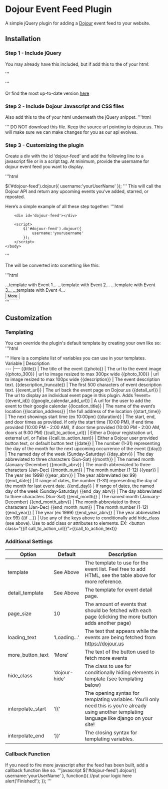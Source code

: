 # Dojour Event Feed Plugin
A simple jQuery plugin for adding a [Dojour](https://dojour.us) event feed to your website.

## Installation
### Step 1 - Include jQuery
You may already have this included, but if add this to the <head> of your html:

'''
<script type="text/javascript" src='https://code.jquery.com/jquery-2.1.3.min.js'></script>
'''

Or find the most up-to-date version [here](https://code.jquery.com/jquery/)

### Step 2 - Include Dojour Javascript and CSS files
Also add this to the <head> of your html underneath the jQuery snippet.
'''html
<script type="text/javascript" src='https://dojour.us/assets/js/dojour.min.js'></script>
<link rel="stylesheet" href="https://dojour.us/assets/css/dojour-plugin.css">
'''
DO NOT download this file. Keep the source url pointing to dojour.us. This will make sure we can make changes for you as our api evolves.

### Step 3 - Customizing the plugin
Create a div with the id ‘dojour-feed’ and add the following line to a javascript file or in a script tag.
At minimum, provide the username for dojour event feed you want to display.

'''html
<div id='dojour-feed'></div>
$('#dojour-feed').dojour({
	username:'yourUserName'
});
'''
This will call the Dojour API and return any upcoming events you’ve added, starred, or reposted.

Here’s a simple example of all these step together:
'''html
<html>
	<head>
		<script type="text/javascript" src='https://code.jquery.com/jquery-2.1.3.min.js'></script>
		<script type="text/javascript" src='https://dojour.us/assets/js/dojour.min.js'></script>
		<link rel="stylesheet" href="https://dojour.us/assets/css/dojour-plugin.css">
	</head>
	<body>

		<div id='dojour-feed'></div>

		<script>
			$('#dojour-feed').dojour({
				username:'yourusername'
			});
		</script>
	</body>
</html>
'''

The <body> will be converted into something like this:

'''html
<div id='dojour-feed'>
	<div class='dojour-event-list'>
		...template with Event 1...
		...template with Event 2…
		...template with Event 3…
		...template with Event 4...
	</div>
	<button id="dojour-more">More</button>
</div>
'''

## Customization

### Templating
You can override the plugin's default template by creating your own like so:
'''html
<script id="event-list-template" type="text/template">
	<div>
		<h1>
			<a href="{{event_url}}">{{title}}</a>
		</h1>
		<h2>{{day_abrv}} {{date}} {{month_abrv}}: {{duration}}</h2>
		<img src="{{photo}}" />
		<p>{{description}}<p>
	</div>
</script>

<div id='dojour-feed'></div>

<script>
      jQuery('#dojour-feed').dojour({
          username:'your_username',
          template: jQuery('#event-list-template').html()
      });
</script>
'''
Here is a complete list of variables you can use in your templates.
Variable      | Description  
--- |---
{{title}} | The title of the event
{{photo}} | The url to the event image
{{photo_300}} | url to image resized to max 300px wide
{{photo_100}} | url to image resized to max 100px wide
{{description}} | The event description text.
{{description_truncate}} | The first 500 characters of event description text.
{{event_url}} | The url back the event page on Dojour.us
{{detail_url}} | The url to display an individual event page in this plugin. Adds ?event={{event_id}}
{{google_calendar_add_url}} | A url for the user to add the event to their google calendar
{{location_title}} | The name of the event’s location
{{location_address}} | the full address of the location
{{start_time}} | The next showings start time (ex 10:00pm)
{{duration}} | The start, end, and door times as provided. If only the start time (10:00 PM), if end time provided (10:00 PM - 2:00 AM), if door time provided (10:00 PM - 2:00 AM, doors at 9:00 PM)
{{call_to_action_url}} | Either a Dojour registration url,  external url, or False
{{call_to_action_text}} | Either a Dojour user provided button text, or default button text
{{date}} | The number (1-31) representing the day of the month for the next upcoming occurrence of the event
{{day}} | The named day of the week (Sunday-Saturday)
{{day_abrv}} | The day abbreviated to three characters (Sun-Sat)
{{month}} | The named month (January-December)
{{month_abrv}} | The month abbreviated to three characters (Jan-Dec)
{{month_num}} | The month number (1-12)
{{year}} | The year (ex 1999)
{{year_abrv}} | The year abbreviated (ex 99)
{{end_date}} | If range of dates, the number (1-31) representing the day of the month for last event date.
{{end_day}} | If range of dates, the named day of the week (Sunday-Saturday)
{{end_day_abrv}} | The day abbreviated to three characters (Sun-Sat)
{{end_month}} | The named month (January-December)
{{end_month_abrv}} | The month abbreviated to three characters (Jan-Dec)
{{end_month_num}} | The month number (1-12)
{{end_year}} | The year (ex 1999)
{{end_year_abrv}} | The year abbreviated (ex 99)
{{if ...}} | Use any of the keys above to conditionally add hide_class (see above). Use to add class or attributes to elements. EX: <button class=”{{if call_to_action_url}}”>{{call_to_action_text}}</button>


### Additional Settings
Option | Default | Description
--- | --- | ---
template | See Above | The template to use for the event list. Feel free to add HTML, see the table above for more reference.
detail_template | See Above | The template for event detail page. 
page_size | 10 | The amount of events that should be fetched with each page (clicking the more button adds another page)
loading_text |‘Loading...’ |The text that appears while the events are being fetched from https://dojour.us
more_button_text | ‘More’ | The text of the button used to fetch more events
hide_class | ‘dojour-hide’ | The class to use for conditionally hiding elements in template (see templating below)
interpolate_start | ‘{{’ | The opening syntax for templating variables. You’ll only need this is you’re already using another templating language like django on your site!
interpolate_end | ‘}}' | The closing syntax for templating variables.


### Callback Function
If you need to fire more javascript after the feed has been built, add a callback function like so.
'''javascript
$('#dojour-feed').dojour({
	username:'yourUserName'
}, function(){
	//put your logic here
alert('Finished!');
});
'''
